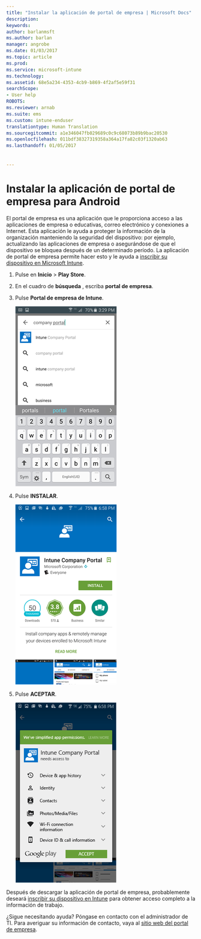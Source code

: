 ```yaml
---
title: "Instalar la aplicación de portal de empresa | Microsoft Docs"
description: 
keywords: 
author: barlanmsft
ms.author: barlan
manager: angrobe
ms.date: 01/03/2017
ms.topic: article
ms.prod: 
ms.service: microsoft-intune
ms.technology: 
ms.assetid: 68e5a234-4353-4cb9-b869-4f2af5e59f31
searchScope:
- User help
ROBOTS: 
ms.reviewer: arnab
ms.suite: ems
ms.custom: intune-enduser
translationtype: Human Translation
ms.sourcegitcommit: a1e346047fb029689c0c9c68073b89b9bac20530
ms.openlocfilehash: 011bdf38327319358a364a17fa82c03f1320ab63
ms.lasthandoff: 01/05/2017


---
```

# <a name="install-the-company-portal-app-for-android"></a>Instalar la aplicación de portal de empresa para Android

El portal de empresa es una aplicación que le proporciona acceso a las aplicaciones de empresa o educativas, correo electrónico y conexiones a Internet. Esta aplicación le ayuda a proteger la información de la organización manteniendo la seguridad del dispositivo: por ejemplo, actualizando las aplicaciones de empresa o asegurándose de que el dispositivo se bloquea después de un determinado período. La aplicación de portal de empresa permite hacer esto y le ayuda a [inscribir su dispositivo en Microsoft Intune](what-happens-if-you-install-the-company-portal-app-and-enroll-your-device-in-intune-android.md).

1.  Pulse en **Inicio** > **Play Store**.

2.  En el cuadro de **búsqueda** , escriba **portal de empresa**.

3.  Pulse **Portal de empresa de Intune**.

    ![android-búsqueda-empresa-portal](./media/and-cpinstall-1-search-cp.png)

4.  Pulse **INSTALAR**.

    ![android-instalar-empresa-portal](./media/and-cpinstall-2-install.png)

5.  Pulse **ACEPTAR**.

    ![android-aceptar-empresa-portal-términos](./media/and-cpinstall-3-cp-accept.png)

Después de descargar la aplicación de portal de empresa, probablemente deseará [inscribir su dispositivo en Intune](enroll-your-device-in-Intune-android.md) para obtener acceso completo a la información de trabajo.

¿Sigue necesitando ayuda? Póngase en contacto con el administrador de TI. Para averiguar su información de contacto, vaya al [sitio web del portal de empresa](http://portal.manage.microsoft.com).

